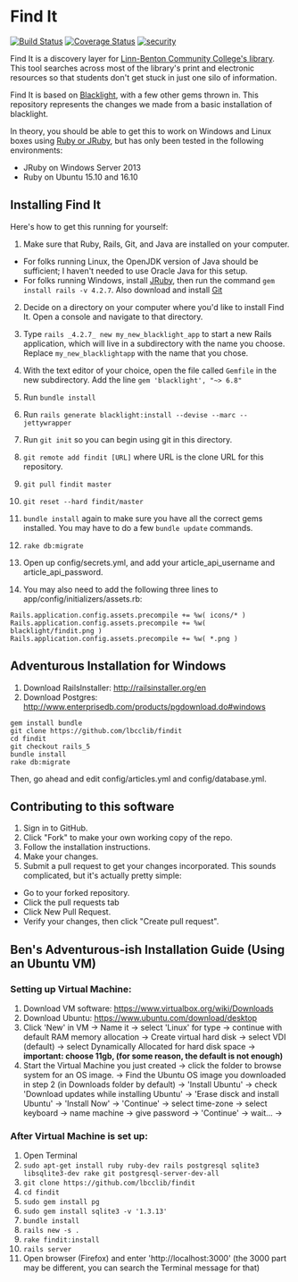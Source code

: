 # Find It

[![Build Status](https://travis-ci.org/lbcclib/findit.svg?branch=master)](https://travis-ci.org/lbcclib/findit)
[![Coverage Status](https://coveralls.io/repos/github/lbcclib/findit/badge.svg?branch=master)](https://coveralls.io/github/lbcclib/findit?branch=master)
[![security](https://hakiri.io/github/lbcclib/findit/master.svg)](https://hakiri.io/github/lbcclib/findit/master)

Find It is a discovery layer for [Linn-Benton Community College's library](http://library.linnbenton.edu/).  This tool searches across most of the library's print and electronic resources so that students don't get stuck in just one silo of information.

Find It is based on [Blacklight](http://projectblacklight.org/), with a few other gems thrown in.  This repository represents the changes we made from a basic installation of blacklight.

In theory, you should be able to get this to work on Windows and Linux boxes using [Ruby or JRuby](https://github.com/lbcclib/findit/issues/60), but has only been tested in the following environments:

* JRuby on Windows Server 2013
* Ruby on Ubuntu 15.10 and 16.10

## Installing Find It

Here's how to get this running for yourself:

1. Make sure that Ruby, Rails, Git, and Java are installed on your computer.
  * For folks running Linux, the OpenJDK version of Java should be sufficient; I haven't needed to use Oracle Java for this setup.
  * For folks running Windows, install [JRuby](http://jruby.org/), then run the command `gem install rails -v 4.2.7`. Also download and install [Git](https://git-scm.com/download/win)
2. Decide on a directory on your computer where you'd like to install Find It.  Open a console and navigate to that directory.
3. Type `rails _4.2.7_ new my_new_blacklight_app` to start a new Rails application, which will live in a subdirectory with the name you choose.  Replace `my_new_blacklightapp` with the name that you chose.

4. With the text editor of your choice, open the file called `Gemfile` in the new subdirectory. Add the line `gem 'blacklight', "~> 6.8"`
5. Run `bundle install`
6. Run `rails generate blacklight:install --devise --marc --jettywrapper`
7. Run `git init` so you can begin using git in this directory.
8. `git remote add findit [URL]` where URL is the clone URL for this repository.
9. `git pull findit master`
10. `git reset --hard findit/master`
11. `bundle install` again to make sure you have all the correct gems installed.  You may have to do a few `bundle update` commands.
13. `rake db:migrate`
14. Open up config/secrets.yml, and add your article_api_username and article_api_password.
15. You may also need to add the following three lines to app/config/initializers/assets.rb:
```
Rails.application.config.assets.precompile += %w( icons/* )
Rails.application.config.assets.precompile += %w( blacklight/findit.png )
Rails.application.config.assets.precompile += %w( *.png )
```

## Adventurous Installation for Windows

1. Download RailsInstaller: http://railsinstaller.org/en
2. Download Postgres: http://www.enterprisedb.com/products/pgdownload.do#windows
```
gem install bundle
git clone https://github.com/lbcclib/findit
cd findit
git checkout rails_5
bundle install
rake db:migrate
````

Then, go ahead and edit config/articles.yml and config/database.yml.

## Contributing to this software

1. Sign in to GitHub.
2. Click "Fork" to make your own working copy of the repo.
3. Follow the installation instructions.
4. Make your changes.
5. Submit a pull request to get your changes incorporated. This sounds complicated, but it's actually pretty simple:
  * Go to your forked repository.
  * Click the pull requests tab
  * Click New Pull Request.
  * Verify your changes, then click "Create pull request".

## Ben's Adventurous-ish Installation Guide (Using an Ubuntu VM)

### Setting up Virtual Machine: 

1. Download VM software: https://www.virtualbox.org/wiki/Downloads
2. Download Ubuntu: https://www.ubuntu.com/download/desktop
3. Click 'New' in VM -> Name it -> select 'Linux' for type -> continue with default RAM memory allocation -> Create virtual hard disk -> select VDI (default) -> select Dynamically Allocated for hard disk space -> **important: choose 11gb, (for some reason, the default is not enough)**
4. Start the Virtual Machine you just created -> click the folder to browse system for an OS image. -> Find the Ubuntu OS image you downloaded in step 2 (in Downloads folder by default) -> 'Install Ubuntu' -> check 'Download updates while installing Ubuntu' -> 'Erase disck and install Ubuntu' -> 'Install Now' -> 'Continue' -> select time-zone -> select keyboard -> name machine -> give password -> 'Continue' -> wait... -> 

### After Virtual Machine is set up:

1. Open Terminal
2. `sudo apt-get install ruby ruby-dev rails postgresql sqlite3 libsqlite3-dev rake git postgresql-server-dev-all`
3. `git clone https://github.com/lbcclib/findit`
4. `cd findit`
5. `sudo gem install pg`
6. `sudo gem install sqlite3 -v '1.3.13'`
7. `bundle install`
8. `rails new -s .`
9. `rake findit:install`
10. `rails server`
11. Open browser (Firefox) and enter 'http://localhost:3000' (the 3000 part may be different, you can search the Terminal message for that)
